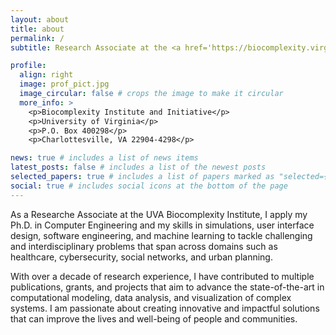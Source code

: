 ```yaml
---
layout: about
title: about
permalink: /
subtitle: Research Associate at the <a href='https://biocomplexity.virginia.edu/'>Biocomplexity Institute, Social Decision and Analytics Division</a>.

profile:
  align: right
  image: prof_pict.jpg
  image_circular: false # crops the image to make it circular
  more_info: >
    <p>Biocomplexity Institute and Initiative</p>
    <p>University of Virginia</p>
    <p>P.O. Box 400298</p>
    <p>Charlottesville, VA 22904-4298</p>

news: true # includes a list of news items
latest_posts: false # includes a list of the newest posts
selected_papers: true # includes a list of papers marked as "selected={true}"
social: true # includes social icons at the bottom of the page
---
```


As a Researche Associate at the UVA Biocomplexity Institute, I apply my Ph.D. in Computer Engineering and my skills in simulations, user interface design, software engineering, and machine learning to tackle challenging and interdisciplinary problems that span across domains such as healthcare, cybersecurity, social networks, and urban planning.

With over a decade of research experience, I have contributed to multiple publications, grants, and projects that aim to advance the state-of-the-art in computational modeling, data analysis, and visualization of complex systems. I am passionate about creating innovative and impactful solutions that can improve the lives and well-being of people and communities.

<!-- Write your biography here. Tell the world about yourself. Link to your favorite [subreddit](http://reddit.com). You can put a picture in, too. The code is already in, just name your picture `prof_pic.jpg` and put it in the `img/` folder.

Put your address / P.O. box / other info right below your picture. You can also disable any of these elements by editing `profile` property of the YAML header of your `_pages/about.md`. Edit `_bibliography/papers.bib` and Jekyll will render your [publications page](/al-folio/publications/) automatically.

Link to your social media connections, too. This theme is set up to use [Font Awesome icons](https://fontawesome.com/) and [Academicons](https://jpswalsh.github.io/academicons/), like the ones below. Add your Facebook, Twitter, LinkedIn, Google Scholar, or just disable all of them. -->
